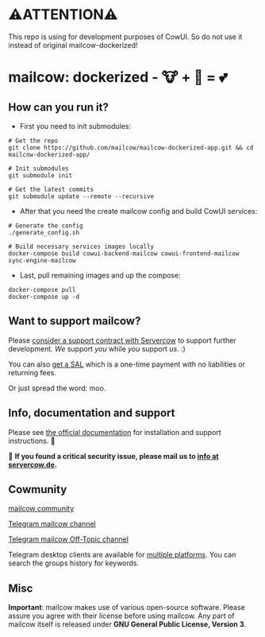 # ⚠️ATTENTION⚠️ 
This repo is using for development purposes of CowUI. So do not use it instead of original mailcow-dockerized!


# mailcow: dockerized - 🐮 + 🐋 = 💕

## How can you run it?

- First you need to init submodules:
```
# Get the repo
git clone https://github.com/mailcow/mailcow-dockerized-app.git && cd mailcow-dockerized-app/

# Init submodules
git submodule init

# Get the latest commits
git submodule update --remote --recursive
```

- After that you need the create mailcow config and build CowUI services:
```
# Generate the config
./generate_config.sh

# Build necessary services images locally
docker-compose build cowui-backend-mailcow cowui-frontend-mailcow sync-engine-mailcow
```

- Last, pull remaining images and up the compose:
```
docker-compose pull 
docker-compose up -d
```

## Want to support mailcow?

Please [consider a support contract with Servercow](https://www.servercow.de/mailcow?lang=en#support) to support further development. _We_ support _you_ while _you_ support _us_. :)

You can also [get a SAL](https://www.servercow.de/mailcow?lang=en#sal) which is a one-time payment with no liabilities or returning fees.

Or just spread the word: moo.

## Info, documentation and support

Please see [the official documentation](https://mailcow.github.io/mailcow-dockerized-docs/) for installation and support instructions. 🐄

🐛 **If you found a critical security issue, please mail us to [info at servercow.de](mailto:info@servercow.de).**

## Cowmunity

[mailcow community](https://community.mailcow.email)

[Telegram mailcow channel](https://telegram.me/mailcow)

[Telegram mailcow Off-Topic channel](https://t.me/mailcowOfftopic)

Telegram desktop clients are available for [multiple platforms](https://desktop.telegram.org). You can search the groups history for keywords.

## Misc

**Important**: mailcow makes use of various open-source software. Please assure you agree with their license before using mailcow.
Any part of mailcow itself is released under **GNU General Public License, Version 3**.

